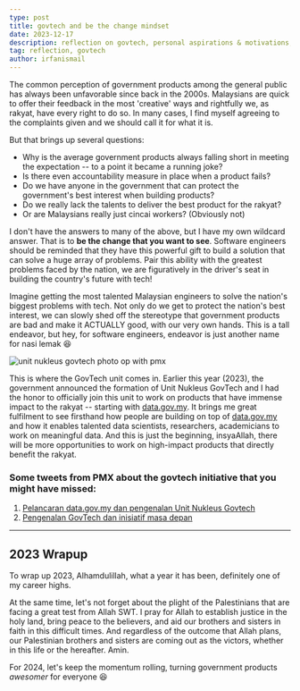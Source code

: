 ```yaml
---
type: post
title: govtech and be the change mindset
date: 2023-12-17
description: reflection on govtech, personal aspirations & motivations, 2023 wrapup
tag: reflection, govtech
author: irfanismail
---
```


The common perception of government products among the general public has always been unfavorable since back in the 2000s. Malaysians are quick to offer their feedback in the most 'creative' ways and rightfully we, as rakyat, have every right to do so. In many cases, I find myself agreeing to the complaints given and we should call it for what it is.

But that brings up several questions:

- Why is the average government products always falling short in meeting the expectation -- to a point it became a running joke?
- Is there even accountability measure in place when a product fails?
- Do we have anyone in the government that can protect the government's best interest when building products?
- Do we really lack the talents to deliver the best product for the rakyat?
- Or are Malaysians really just cincai workers? (Obviously not)

I don't have the answers to many of the above, but I have my own wildcard answer. That is to **be the change that you want to see**. Software engineers should be reminded that they have this powerful gift to build a solution that can solve a huge array of problems. Pair this ability with the greatest problems faced by the nation, we are figuratively in the driver's seat in building the country's future with tech!

Imagine getting the most talented Malaysian engineers to solve the nation's biggest problems with tech. Not only do we get to protect the nation's best interest, we can slowly shed off the stereotype that government products are bad and make it ACTUALLY good, with our very own hands. This is a tall endeavor, but hey, for software engineers, endeavor is just another name for nasi lemak 😆

![unit nukleus govtech photo op with pmx](/images/ideas/govtech-and-be-the-change-mindset/govtech.jpeg)

This is where the GovTech unit comes in. Earlier this year (2023), the government announced the formation of Unit Nukleus GovTech and I had the honor to officially join this unit to work on products that have immense impact to the rakyat -- starting with [data.gov.my](https://data.gov.my). It brings me great fulfilment to see firsthand how people are building on top of [data.gov.my](https://data.gov.my) and how it enables talented data scientists, researchers, academicians to work on meaningful data. And this is just the beginning, insyaAllah, there will be more opportunities to work on high-impact products that directly benefit the rakyat.

### Some tweets from PMX about the govtech initiative that you might have missed:

1. [Pelancaran data.gov.my dan pengenalan Unit Nukleus Govtech](https://twitter.com/anwaribrahim/status/1701889916224106819?ref_src=twsrc%5Etfw)
2. [Pengenalan GovTech dan inisiatif masa depan](https://twitter.com/anwaribrahim/status/1734221004032074136?ref_src=twsrc%5Etfw)

---

## 2023 Wrapup

To wrap up 2023, Alhamdulillah, what a year it has been, definitely one of my career highs.

At the same time, let's not forget about the plight of the Palestinians that are facing a great test from Allah SWT. I pray for Allah to establish justice in the holy land, bring peace to the believers, and aid our brothers and sisters in faith in this difficult times. And regardless of the outcome that Allah plans, our Palestinian brothers and sisters are coming out as the victors, whether in this life or the hereafter. Amin.

For 2024, let's keep the momentum rolling, turning government products _awesomer_ for everyone 😆
